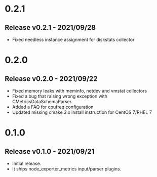 # 0.2.1

## Release v0.2.1 - 2021/09/28

* Fixed needless instance assignment for diskstats collector

# 0.2.0

## Release v0.2.0 - 2021/09/22

* Fixed memory leaks with meminfo, netdev and vmstat collectors
* Fixed a bug that raising wrong exception with CMetricsDataSchemaParser.
* Added a FAQ for cpufreq configuration
* Updated missing cmake 3.x install instruction for CentOS 7/RHEL 7

# 0.1.0

## Release v0.1.0 - 2021/09/21

* Initial release.
* It ships node_exporter_metrics input/parser plugins.
